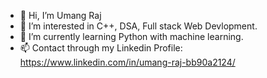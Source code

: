 - 👋 Hi, I’m Umang Raj
- 👀 I’m interested in C++, DSA, Full stack Web Devlopment.
- 🌱 I’m currently learning Python with machine learning.
- 📫 Contact through my Linkedin Profile: https://www.linkedin.com/in/umang-raj-bb90a2124/

<!---
UR07/UR07 is a ✨ special ✨ repository because its `README.md` (this file) appears on your GitHub profile.
You can click the Preview link to take a look at your changes.
--->
